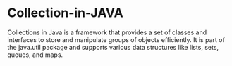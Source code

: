 # Collection-in-JAVA
Collections in Java is a framework that provides a set of classes and interfaces to store and manipulate groups of objects efficiently. It is part of the java.util package and supports various data structures like lists, sets, queues, and maps.

